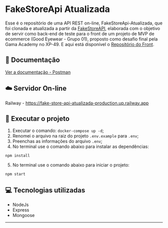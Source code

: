 # FakeStoreApi Atualizada

Esse é o repositório de uma API REST on-line, FakeStoreApi-Atualizada, que foi clonada e atualizada a partir da [FakeStoreAPI](https://github.com/keikaavousi/fake-store-api), elaborada com o objetivo de servir como back-end de teste para o front de um projeto de MVP de ecommerce (Good Eyewear - Grupo 01), proposto como desafio final pela Gama Academy no XP-49. E aqui está disponível o [Repositório do Front](https://github.com/mtavidal/desafio-final-grupo01-front).

## 📑 Documentação

[Ver a documentação - Postman](https://documenter.getpostman.com/view/26296346/2s93z9cNPk)

## ☁️ Servidor On-line

Railway - https://fake-store-api-atualizada-production.up.railway.app

## 📁 Executar o projeto

1.  Executar o comando: `docker-compose up -d`;
2.  Renomei o arquivo na raiz do projeto `.env.example` para `.env`;
3.  Preenchas as informações do arquivo `.env`;
4.  No terminal use o comando abaixo para instalar as dependências:

```
npm install
```

5.  No terminal use o comando abaixo para iniciar o projeto:

```
npm start
```

## 💻 Tecnologias utilizadas

- NodeJs
- Express
- Mongoose

---
